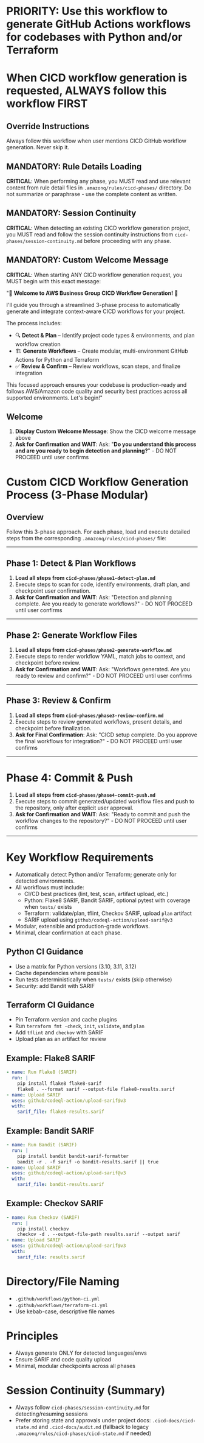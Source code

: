 # PRIORITY: Use this workflow to generate GitHub Actions workflows for codebases with Python and/or Terraform

# When CICD workflow generation is requested, ALWAYS follow this workflow FIRST

## Override Instructions

Always follow this workflow when user mentions CICD GitHub workflow generation. Never skip it.

## MANDATORY: Rule Details Loading

**CRITICAL**: When performing any phase, you MUST read and use relevant content from rule detail files in `.amazonq/rules/cicd-phases/` directory. Do not summarize or paraphrase - use the complete content as written.

## MANDATORY: Session Continuity

**CRITICAL**: When detecting an existing CICD workflow generation project, you MUST read and follow the session continuity instructions from `cicd-phases/session-continuity.md` before proceeding with any phase.

## MANDATORY: Custom Welcome Message

**CRITICAL**: When starting ANY CICD workflow generation request, you MUST begin with this exact message:

"🚀 **Welcome to AWS Business Group CICD Workflow Generation!** 🚀

I'll guide you through a streamlined 3-phase process to automatically generate and integrate context-aware CICD workflows for your project.

The process includes:

- 🔍 **Detect & Plan** – Identify project code types & environments, and plan workflow creation
- 🏗️ **Generate Workflows** – Create modular, multi-environment GitHub Actions for Python and Terraform
- ✅ **Review & Confirm** – Review workflows, scan steps, and finalize integration

This focused approach ensures your codebase is production-ready and follows AWS/Amazon code quality and security best practices across all supported environments. Let's begin!"

## Welcome

1. **Display Custom Welcome Message**: Show the CICD welcome message above
2. **Ask for Confirmation and WAIT**: Ask: "**Do you understand this process and are you ready to begin detection and planning?**" - DO NOT PROCEED until user confirms

# Custom CICD Workflow Generation Process (3-Phase Modular)

## Overview

Follow this 3-phase approach. For each phase, load and execute detailed steps from the corresponding `.amazonq/rules/cicd-phases/` file:

---

## Phase 1: Detect & Plan Workflows

1. **Load all steps from `cicd-phases/phase1-detect-plan.md`**
2. Execute steps to scan for code, identify environments, draft plan, and checkpoint user confirmation.
3. **Ask for Confirmation and WAIT**: Ask: "Detection and planning complete. Are you ready to generate workflows?" - DO NOT PROCEED until user confirms

---

## Phase 2: Generate Workflow Files

1. **Load all steps from `cicd-phases/phase2-generate-workflow.md`**
2. Execute steps to render workflow YAML, match jobs to context, and checkpoint before review.
3. **Ask for Confirmation and WAIT**: Ask: "Workflows generated. Are you ready to review and confirm?" - DO NOT PROCEED until user confirms

---

## Phase 3: Review & Confirm

1. **Load all steps from `cicd-phases/phase3-review-confirm.md`**
2. Execute steps to review generated workflows, present details, and checkpoint before finalization.
3. **Ask for Final Confirmation**: Ask: "CICD setup complete. Do you approve the final workflows for integration?" - DO NOT PROCEED until user confirms

---

# Phase 4: Commit & Push

1. **Load all steps from `cicd-phases/phase4-commit-push.md`**
2. Execute steps to commit generated/updated workflow files and push to the repository, only after explicit user approval.
3. **Ask for Confirmation and WAIT**: Ask: "Ready to commit and push the workflow changes to the repository?" - DO NOT PROCEED until user confirms

---

# Key Workflow Requirements

- Automatically detect Python and/or Terraform; generate only for detected environments.
- All workflows must include:
  - CI/CD best practices (lint, test, scan, artifact upload, etc.)
  - Python: Flake8 SARIF, Bandit SARIF, optional pytest with coverage when `tests/` exists
  - Terraform: validate/plan, tflint, Checkov SARIF, upload `plan` artifact
  - SARIF upload using `github/codeql-action/upload-sarif@v3`
- Modular, extensible and production-grade workflows.
- Minimal, clear confirmation at each phase.

## Python CI Guidance

- Use a matrix for Python versions (3.10, 3.11, 3.12)
- Cache dependencies where possible
- Run tests deterministically when `tests/` exists (skip otherwise)
- Security: add Bandit with SARIF

## Terraform CI Guidance

- Pin Terraform version and cache plugins
- Run `terraform fmt -check`, `init`, `validate`, and `plan`
- Add `tflint` and `checkov` with SARIF
- Upload plan as an artifact for review

## Example: Flake8 SARIF

```yaml
- name: Run Flake8 (SARIF)
  run: |
    pip install flake8 flake8-sarif
    flake8 . --format sarif --output-file flake8-results.sarif
- name: Upload SARIF
  uses: github/codeql-action/upload-sarif@v3
  with:
    sarif_file: flake8-results.sarif
```

## Example: Bandit SARIF

```yaml
- name: Run Bandit (SARIF)
  run: |
    pip install bandit bandit-sarif-formatter
    bandit -r . -f sarif -o bandit-results.sarif || true
- name: Upload SARIF
  uses: github/codeql-action/upload-sarif@v3
  with:
    sarif_file: bandit-results.sarif
```

## Example: Checkov SARIF

```yaml
- name: Run Checkov (SARIF)
  run: |
    pip install checkov
    checkov -d . --output-file-path results.sarif --output sarif
- name: Upload SARIF
  uses: github/codeql-action/upload-sarif@v3
  with:
    sarif_file: results.sarif
```

# Directory/File Naming

- `.github/workflows/python-ci.yml`
- `.github/workflows/terraform-ci.yml`
- Use kebab-case, descriptive file names

# Principles

- Always generate ONLY for detected languages/envs
- Ensure SARIF and code quality upload
- Minimal, modular checkpoints across all phases

# Session Continuity (Summary)

- Always follow `cicd-phases/session-continuity.md` for detecting/resuming sessions
- Prefer storing state and approvals under project docs: `.cicd-docs/cicd-state.md` and `.cicd-docs/audit.md` (fallback to legacy `.amazonq/rules/cicd-phases/cicd-state.md` if needed)
